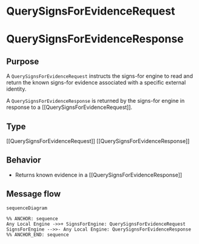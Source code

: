 <div class="message">

# QuerySignsForEvidenceRequest
# QuerySignsForEvidenceResponse

## Purpose

<!-- ANCHOR: purpose -->
A `QuerySignsForEvidenceRequest` instructs the signs-for engine to read and return the known signs-for evidence associated with a specific external identity.

A `QuerySignsForEvidenceResponse` is returned by the signs-for engine in response to a [[QuerySignsForEvidenceRequest]].
<!-- ANCHOR_END: purpose -->

## Type

<!-- ANCHOR: type -->
[[QuerySignsForEvidenceRequest]]
[[QuerySignsForEvidenceResponse]]
<!-- ANCHOR_END: type -->

## Behavior

<!-- ANCHOR: behavior -->
- Returns known evidence in a [[QuerySignsForEvidenceResponse]]
<!-- ANCHOR_END: behavior -->

## Message flow

<!-- ANCHOR: messages -->
```mermaid
sequenceDiagram

%% ANCHOR: sequence
Any Local Engine ->>+ SignsForEngine: QuerySignsForEvidenceRequest
SignsForEngine -->>- Any Local Engine: QuerySignsForEvidenceResponse
%% ANCHOR_END: sequence
```
<!-- ANCHOR_END: messages -->

</div>